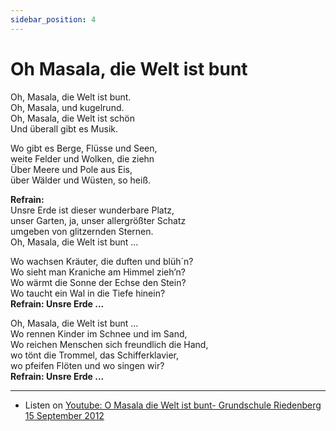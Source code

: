 ```yaml
---  
sidebar_position: 4
---   
```

  
# Oh Masala, die Welt ist bunt  
  
Oh, Masala, die Welt ist bunt.  
Oh, Masala, und kugelrund.  
Oh, Masala, die Welt ist schön  
Und überall gibt es Musik.  
  
Wo gibt es Berge, Flüsse und Seen,  
weite Felder und Wolken, die ziehn  
Über Meere und Pole aus Eis,  
über Wälder und Wüsten, so heiß.  
  
**Refrain:**  
Unsre Erde ist dieser wunderbare Platz,  
unser Garten, ja, unser allergrößter Schatz  
umgeben von glitzernden Sternen.  
Oh, Masala, die Welt ist bunt ...  
  
Wo wachsen Kräuter, die duften und blüh´n?  
Wo sieht man Kraniche am Himmel zieh’n?  
Wo wärmt die Sonne der Echse den Stein?  
Wo taucht ein Wal in die Tiefe hinein?  
**Refrain: Unsre Erde ...**  
  
Oh, Masala, die Welt ist bunt ...  
Wo rennen Kinder im Schnee und im Sand,  
Wo reichen Menschen sich freundlich die Hand,  
wo tönt die Trommel, das Schifferklavier,  
wo pfeifen Flöten und wo singen wir?  
**Refrain: Unsre Erde ...**  

---

- Listen on [Youtube: O Masala die Welt ist bunt- Grundschule Riedenberg 15 September 2012](https://www.youtube.com/watch?v=4aCJoU-XtmQ)

